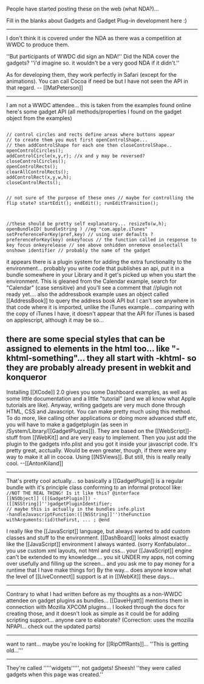 People have started posting these on the web (what NDA?)...

Fill in the blanks about Gadgets and Gadget Plug-in development here :)

----

I don't think it is covered under the NDA as there was a competition at WWDC to produce them.

''But participants of WWDC did sign an NDA!'' Did the NDA cover the gadgets? ''i'd imagine so. it wouldn't be a very good NDA if it didn't.''

As for developing them, they work perfectly in Safari (except for the animations). You can call Cocoa if need be but I have not seen the API in that regard. -- [[MatPeterson]]

----

I am not a WWDC attendee... this is taken from the examples found online
here's some gadget API (all methods/properties I found on the gadget object from the examples)

<code>
// control circles and rects define areas where buttons appear
// to create them you must first openControlShape... 
// then addControlShape for each one then closeControlShape..
openControlCircles();  
addControlCircle(x,y,r); //x and y may be reversed?
closeControlCircles();
openControlRects();
clearAllControlRects();
addControlRect(x,y,w,h);
closeControlRects();

// not sure of the purpose of these ones
// maybe for controlling the flip state?
startEdit();
endEdit();
runEditTransition();

//these should be pretty self explanatory...
resizeTo(w,h);
openBundleID( bundleString ) //eg "com.apple.iTunes"
setPreferenceForKey(pref,key) // using user defaults ?
preferenceForKey(key)
onkeyfocus // the function called in response to key focus
onkeyrelease // see above
onhidden
onremove
onselectall
onshown
identifier // probably the name of the gadget
</code>

it appears there is a plugin system for adding the extra functionality to the environment... probably you write code that publishes an api, put it in a bundle somewhere in your Library and it get's picked up when you start the environment.  This is gleaned from the Calendar example, search for "Calendar" (case sensitive) and you'll see a comment that //plugin not ready yet.... also the addressbook example uses an object called [[AddressBook]] to query the address book API but I can't see anywhere in that code where it is imported, unlike the iTunes example... comparing with the copy of iTunes I have, it doesn't appear that the API for iTunes is based on applescript, although it may be so...

there are some special styles that can be assigned to elements in the html too... like "-khtml-something"... they all start with -khtml- so they are probably already present in webkit and konqueror
----

Installing [[XCode]] 2.0 gives you some Dashboard examples, as well as some little documentation and a little "tutorial" (and we all know what Apple tutorials are like).
Anyway, writing gadgets are very much done through HTML, CSS and Javascript. You can make pretty much using this method. To do more, like calling other applications or doing more advanced stuff etc, you will have to make a gadgetplugin (as seen in /System/Library/[[GadgetPlugins]]). They are based on the [[WebScript]]-stuff from [[WebKit]] and are very easy to implement. Then you just add the plugin to the gadgets info.plist and you got it inside your javascript code. It's pretty great, acctually.
Would be even greater, though, if there were any way to make it all in cocoa. Using [[NSViews]].
But still, this is really really cool. --[[AntonKiland]]

----

That's pretty cool actually... so basically a [[GadgetPlugin]] is a regular bundle with it's principle class conforming to an informal protocol like:
<code>
//NOT THE REAL THING! Is it like this?
@interface [[NSObject]] ([[GadgetPlugin]])
-([[NSString]]'')gadgetPluginIdentifier; // maybe this is actually in the bundles info.plist
-handleJavascriptFunction:([[NSString]]'')theFunction withArguments:(id)theFirst, ... ;
@end
</code>

 I really like the [[JavaScript]] language, but always wanted to add custom classes and stuff to the environment.  [[DashBoard]] looks almost exactly like the [[JavaScript]] environment I always wanted.  (sorry Konfabulator... you use custom xml layouts, not html and css... your [[JavaScript]] engine can't be extended to my knowledge.... you sit UNDER my apps, not coming over usefully and filling up the screen... and you ask me to pay money for a runtime that I have make things for)  By the way... does anyone know what the level of [[LiveConnect]] support is at in [[WebKit]] these days... 

----

Contrary to what I had written before as my thoughts as a non-WWDC attendee on gadget plugins as bundles... [[DaveHyatt]] mentions them in connection with Mozilla XPCOM plugins... I looked through the docs for creating those, and it doesn't look as simple as it could be for adding scripting support... anyone care to elaborate? (Correction: uses the mozilla NPAPI... check out the updated parts)

----

want to rant... maybe you're looking for [[RipOffRants]]... ''This is getting old...'''

----

They're called '''''widgets''''', not gadgets! Sheesh! ''they were called gadgets when this page was created.''